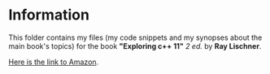 Information
===========

This folder contains my files (my code snippets and my synopses 
about the main book's topics) for the book
**"Exploring c++ 11"** *2 ed.* by **Ray Lischner**.

[Here is the link to Amazon](https://www.amazon.com/Exploring-Experts-Voice-Ray-Lischner/dp/1430261935). 

